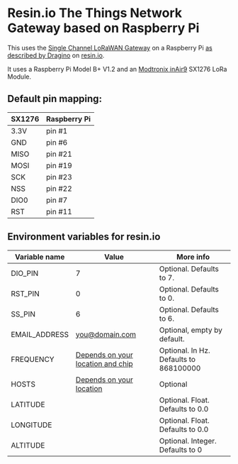 # Resin.io The Things Network Gateway based on Raspberry Pi

This uses the [Single Channel LoRaWAN Gateway](https://github.com/tftelkamp/single_chan_pkt_fwd) on a Raspberry Pi [as described by Dragino](http://www.instructables.com/id/Use-Lora-Shield-and-RPi-to-Build-a-LoRaWAN-Gateway/) on [resin.io](http://resin.io).

It uses a Raspberry Pi Model B+ V1.2 and an [Modtronix inAir9](http://modtronix.com/inair9.html) SX1276 LoRa Module.

## Default pin mapping:

| SX1276 | Raspberry Pi |
|--------|--------------|
| 3.3V   | pin #1       |
| GND    | pin #6       |
| MISO   | pin #21      |
| MOSI   | pin #19      |
| SCK    | pin #23      |
| NSS    | pin #22      |
| DIO0   | pin #7       |
| RST    | pin #11      |

## Environment variables for resin.io

| Variable name | Value                                                                                 | More info                              |
|---------------|---------------------------------------------------------------------------------------|----------------------------------------|
| DIO_PIN       | 7                                                                                     | Optional. Defaults to 7.               |
| RST_PIN       | 0                                                                                     | Optional. Defaults to 0.               |
| SS_PIN        | 6                                                                                     | Optional. Defaults to 6.               |
| EMAIL_ADDRESS | you@domain.com                                                                        | Optional, empty by default.            |
| FREQUENCY     | [Depends on your location and chip](https://github.com/TheThingsNetwork/gateway-conf) | Optional. In Hz. Defaults to 868100000 |
| HOSTS         | [Depends on your location](https://github.com/TheThingsNetwork/gateway-conf)          | Optional                               |
| LATITUDE      |                                                                                       | Optional. Float. Defaults to 0.0       |
| LONGITUDE     |                                                                                       | Optional. Float. Defaults to 0.0       |
| ALTITUDE      |                                                                                       | Optional. Integer. Defaults to 0       |
